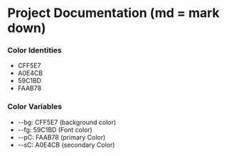 # Project Documentation (md = mark down)
### Color Identities
* CFF5E7
* A0E4CB
* 59C1BD
* FAAB78
### Color Variables
* --bg: CFF5E7 (background color)
* --fg: 59C1BD (Font color)
* --pC: FAAB78 (primary Color)
* --sC: A0E4CB (secondary Color)
